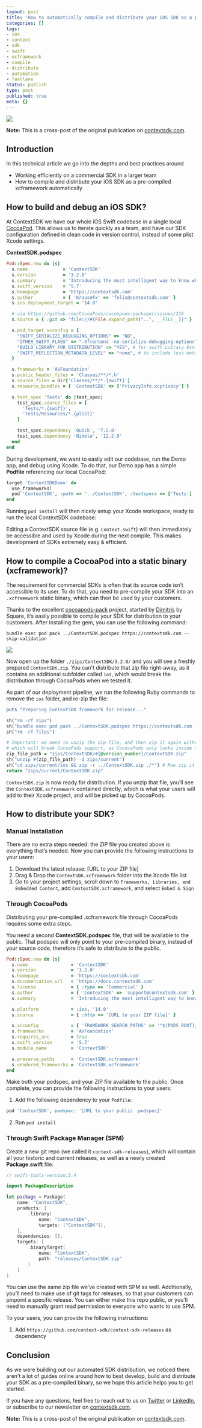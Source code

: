 ```yaml
---
layout: post
title: 'How to automatically compile and distribute your iOS SDK as a pre-compiled xcframework'
categories: []
tags:
- ios
- context
- sdk
- swift
- xcframework
- compile
- distribute
- automation
- fastlane
status: publish
type: post
published: true
meta: {}
---
```


<img src="/assets/posts/context-sdk/sdk-visual.png">

**Note:** This is a cross-post of the original publication on [contextsdk.com](https://contextsdk.com/blog/how-to-automatically-compile-and-distribute-your-ios-sdk-as-a-pre-compiled-xcframework).

## Introduction

In this technical article we go into the depths and best practices around

- Working efficiently on a commercial SDK in a larger team
- How to compile and distribute your iOS SDK as a pre-compiled xcframework automatically

## How to build and debug an iOS SDK?

At ContextSDK we have our whole iOS Swift codebase in a single local [CocoaPod](https://cocoapods.org/). This allows us to iterate quickly as a team, and have our SDK configuration defined in clean code in version control, instead of some plist Xcode settings.

**ContextSDK.podspec**
```ruby
Pod::Spec.new do |s|
  s.name             = 'ContextSDK'
  s.version          = '3.2.0'
  s.summary          = 'Introducing the most intelligent way to know when and how to monetize your user'
  s.swift_version    = '5.7'
  s.homepage         = 'https://contextsdk.com'
  s.author           = { 'KrauseFx' => 'felix@contextsdk.com' }
  s.ios.deployment_target = '14.0'

  # via https://github.com/CocoaPods/cocoapods-packager/issues/216
  s.source = { :git => "file://#{File.expand_path("..", __FILE__)}" }

  s.pod_target_xcconfig = {
    "SWIFT_SERIALIZE_DEBUGGING_OPTIONS" => "NO",
    "OTHER_SWIFT_FLAGS" => "-Xfrontend -no-serialize-debugging-options",
    "BUILD_LIBRARY_FOR_DISTRIBUTION" => "YES", # for swift Library Evolution
    "SWIFT_REFLECTION_METADATA_LEVEL" => "none", # to include less metadata in the resulting binary
  }

  s.frameworks = 'AVFoundation'
  s.public_header_files = 'Classes/**/*.h'
  s.source_files = Dir['Classes/**/*.{swift}']
  s.resource_bundles = { 'ContextSDK' => ['PrivacyInfo.xcprivacy'] }

  s.test_spec 'Tests' do |test_spec|
    test_spec.source_files = [
      'Tests/*.{swift}',
      'Tests/Resources/*.{plist}'
    ]

    test_spec.dependency 'Quick', '7.2.0'
    test_spec.dependency 'Nimble', '12.2.0'
  end
end
```

During development, we want to easily edit our codebase, run the Demo app, and debug using Xcode. To do that, our Demo app has a simple **Podfile** referencing our local CocoaPod:

```ruby
target 'ContextSDKDemo' do
  use_frameworks!
  pod 'ContextSDK', :path => '../ContextSDK', :testspecs => ['Tests'] 
end
```

Running `pod install` will then nicely setup your Xcode workspace, ready to run the local ContextSDK codebase:

Editing a ContextSDK source file (e.g. `Context.swift`) will then immediately be accessible and used by Xcode during the next compile. This makes development of SDKs extremely easy & efficient.

## How to compile a CocoaPod into a static binary (xcframework)?

The requirement for commercial SDKs is often that its source code isn’t accessible to its user. To do that, you need to pre-compile your SDK into an `.xcframework` static binary, which can then be used by your customers.

Thanks to the excellent [cocoapods-pack](https://github.com/square/cocoapods-pack) project, started by [Dimitris](https://twitter.com/dnkoutso) by Square, it’s easily possible to compile your SDK for distribution to your customers. After installing the gem, you can use the following command:

```
bundle exec pod pack ../ContextSDK.podspec https://contextsdk.com --skip-validation
```

<img src="/assets/posts/context-sdk/sdk-compile-output.png">

Now open up the folder `./zips/ContextSDK/3.2.0/` and you will see a freshly prepared `ContextSDK.zip`. You can't distribute that zip file right-away, as it contains an additional subfolder called `ios`, which would break the distribution through CocoaPods when we tested it.

As part of our deployment pipeline, we run the following Ruby commands to remove the `ios` folder, and re-zip the file:

```ruby
puts "Preparing ContextSDK framework for release..."

sh("rm -rf zips")
sh("bundle exec pod pack ../ContextSDK.podspec https://contextsdk.com --skip-validation") || exit(1)
sh("rm -rf files")

# Important: we need to unzip the zip file, and then zip it again without having the "ios" toplevel folder
# which will break CocoaPods support, as CococaPods only looks inside the root folder, not iOS
zip_file_path = "zips/ContextSDK/#{@version_number}/ContextSDK.zip"
sh("unzip #{zip_file_path} -d zips/current")
sh("cd zips/current/ios && zip -r ../ContextSDK.zip ./*") # Now zip it again, but without the "ios" folder
return "zips/current/ContextSDK.zip"
```

`ContextSDK.zip` is now ready for distribution. If you unzip that file, you’ll see the `ContextSDK.xcframework` contained directly, which is what your users will add to their Xcode project, and will be picked up by CocoaPods.

## How to distribute your SDK?

### Manual Installation

There are no extra steps needed: the ZIP file you created above is everything that’s needed. Now you can provide the following instructions to your users:

1. Download the latest release: [URL to your ZIP file]
2. Drag & Drop the `ContextSDK.xcframework` folder into the Xcode file list
3. Go to your project settings, scroll down to `Frameworks, Libraries, and Embedded Content`, add `ContextSDK.xcframework`, and select `Embed & Sign`

### Through CocoaPods

Distributing your pre-compiled .xcframework file through CocoaPods requires some extra steps. 

You need a second **ContextSDK.podspec** file, that will be available to the public. That podspec will only point to your pre-compiled binary, instead of your source code, therefore it’s safe to distribute to the public.

```ruby
Pod::Spec.new do |s|
  s.name                = 'ContextSDK'
  s.version             = '3.2.0'
  s.homepage            = 'https://contextsdk.com'
  s.documentation_url   = 'https://docs.contextsdk.com'
  s.license             = { :type => 'Commercial' }
  s.author              = { 'ContextSDK' => 'support@contextsdk.com' }
  s.summary             = 'Introducing the most intelligent way to know when and how to monetize your use'

  s.platform            = :ios, '14.0'
  s.source              = { :http => '[URL to your ZIP file]' }

  s.xcconfig            = { 'FRAMEWORK_SEARCH_PATHS' => '"$(PODS_ROOT)/ContextSDK/**"' }
  s.frameworks          = 'AVFoundation'
  s.requires_arc        = true
  s.swift_version       = '5.7'
  s.module_name         = 'ContextSDK'

  s.preserve_paths      = 'ContextSDK.xcframework'
  s.vendored_frameworks = 'ContextSDK.xcframework'
end
```

Make both your podspec, and your ZIP file available to the public. Once complete, you can provide the following instructions to your users:

1. Add the following dependency to your `Podfile`:
```ruby
pod 'ContextSDK', podspec: '[URL to your public .podspec]'
```
2. Run `pod install`

### Through Swift Package Manager (SPM)
Create a new git repo (we called it `context-sdk-releases`), which will contain all your historic and current releases, as well as a newly created **Package.swift** file:

```swift
// swift-tools-version:5.4

import PackageDescription

let package = Package(
    name: "ContextSDK",
    products: [
        .library(
            name: "ContextSDK",
            targets: ["ContextSDK"]),
    ],
    dependencies: [],
    targets: [
        .binaryTarget(
            name: "ContextSDK",
            path: "releases/ContextSDK.zip"
        )
    ]
)
```

You can use the same zip file we’ve created with SPM as well. Additionally, you’ll need to make use of git tags for releases, so that your customers can pinpoint a specific release. You can either make this repo public, or you’ll need to manually grant read permission to everyone who wants to use SPM.

To your users, you can provide the following instructions:

1. Add `https://github.com/context-sdk/context-sdk-releases` as dependency

## Conclusion

As we were building out our automated SDK distribution, we noticed there aren't a lot of guides online around how to best develop, build and distribute your SDK as a pre-compiled binary, so we hope this article helps you to get started.

If you have any questions, feel free to reach out to us on [Twitter](https://twitter.com/context_sdk) or [LinkedIn](https://www.linkedin.com/company/contextsdk), or subscribe to our newsletter on [contextsdk.com](https://contextsdk.com/blog).

**Note:** This is a cross-post of the original publication on [contextsdk.com](https://contextsdk.com/blog/how-to-automatically-compile-and-distribute-your-ios-sdk-as-a-pre-compiled-xcframework).
